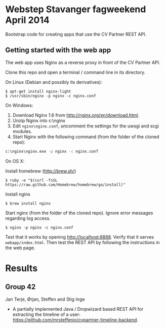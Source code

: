 # Webstep Stavanger fagweekend April 2014

Bootstrap code for creating apps that use the CV Partner REST API.

## Getting started with the web app

The web app uses Nginx as a reverse proxy in front of the CV Partner API.

Clone this repo and open a terminal / command line in its directory.

On Linux (Debian and possibly its derivatives):

    $ apt-get install nginx-light
    $ /usr/sbin/nginx -p nginx -c nginx.conf

On Windows:

1. Download Nginx 1.6 from <http://nginx.org/en/download.html>.
2. Unzip Nginx into c:\nginx
3. Edit `nginx\nginx.conf`, uncomment the settings for the uwsgi and scgi modules.
4. Start Nginx with the following command (from the folder of the cloned repo):

```bat
c:\nginx\nginx.exe -p nginx -c nginx.conf
```

On OS X:

Install homebrew (http://brew.sh/)

    $ ruby -e "$(curl -fsSL https://raw.github.com/Homebrew/homebrew/go/install)"

Install nginx

    $ brew install nginx

Start nginx (from the folder of the cloned repo). Ignore error messages regarding log access.

    $ nginx -p nginx -c nginx.conf

Test that it works by opening <http://localhost:8888>. Verify that it
serves `webapp/index.html`. Then test the REST API by following the
instructions in the web page.

# Results

## Group 42

Jan Terje, Ørjan, Steffen and Stig Inge

* A partially implemented Java / Dropwizard based REST API for extracting the timeline of a user: <https://github.com/mrsteffenjo/cvpartner-timeline-backend>.
